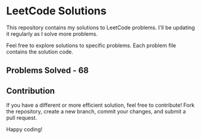 # LeetCode Solutions

This repository contains my solutions to LeetCode problems. I'll be updating it regularly as I solve more problems.

Feel free to explore solutions to specific problems. Each problem file contains the solution code.

## Problems Solved - 68

## Contribution

If you have a different or more efficient solution, feel free to contribute! Fork the repository, create a new branch, commit your changes, and submit a pull request.

Happy coding!